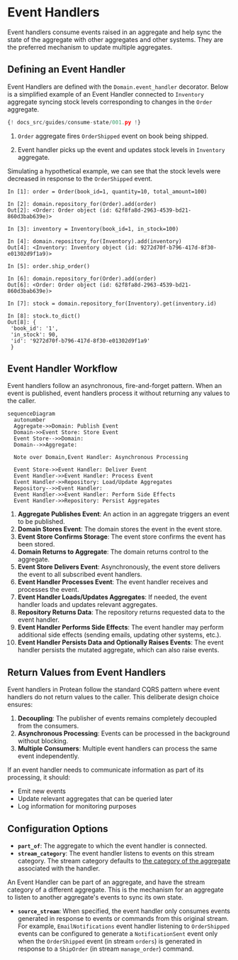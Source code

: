 # Event Handlers

Event handlers consume events raised in an aggregate and help sync the state of
the aggregate with other aggregates and other systems. They are the preferred
mechanism to update multiple aggregates.

## Defining an Event Handler

Event Handlers are defined with the `Domain.event_handler` decorator. Below is
a simplified example of an Event Handler connected to `Inventory` aggregate
syncing stock levels corresponding to changes in the `Order` aggregate.

```python hl_lines="26-27 44"
{! docs_src/guides/consume-state/001.py !}
```

1. `Order` aggregate fires `OrderShipped` event on book being shipped.

2. Event handler picks up the event and updates stock levels in `Inventory`
aggregate.

Simulating a hypothetical example, we can see that the stock levels were
decreased in response to the `OrderShipped` event.

```shell hl_lines="21"
In [1]: order = Order(book_id=1, quantity=10, total_amount=100)

In [2]: domain.repository_for(Order).add(order)
Out[2]: <Order: Order object (id: 62f8fa8d-2963-4539-bd21-860d3bab639e)>

In [3]: inventory = Inventory(book_id=1, in_stock=100)

In [4]: domain.repository_for(Inventory).add(inventory)
Out[4]: <Inventory: Inventory object (id: 9272d70f-b796-417d-8f30-e01302d9f1a9)>

In [5]: order.ship_order()

In [6]: domain.repository_for(Order).add(order)
Out[6]: <Order: Order object (id: 62f8fa8d-2963-4539-bd21-860d3bab639e)>

In [7]: stock = domain.repository_for(Inventory).get(inventory.id)

In [8]: stock.to_dict()
Out[8]: {
 'book_id': '1',
 'in_stock': 90,
 'id': '9272d70f-b796-417d-8f30-e01302d9f1a9'
 }
```

## Event Handler Workflow

Event handlers follow an asynchronous, fire-and-forget pattern. When an event is published, event handlers process it without returning any values to the caller.

```mermaid
sequenceDiagram
  autonumber
  Aggregate->>Domain: Publish Event
  Domain->>Event Store: Store Event
  Event Store-->>Domain: 
  Domain-->>Aggregate: 
  
  Note over Domain,Event Handler: Asynchronous Processing
  
  Event Store->>Event Handler: Deliver Event
  Event Handler->>Event Handler: Process Event
  Event Handler->>Repository: Load/Update Aggregates
  Repository-->>Event Handler: 
  Event Handler->>Event Handler: Perform Side Effects
  Event Handler->>Repository: Persist Aggregates
```

1. **Aggregate Publishes Event**: An action in an aggregate triggers an event to be published.
2. **Domain Stores Event**: The domain stores the event in the event store.
3. **Event Store Confirms Storage**: The event store confirms the event has been stored.
4. **Domain Returns to Aggregate**: The domain returns control to the aggregate.
5. **Event Store Delivers Event**: Asynchronously, the event store delivers the event to all subscribed event handlers.
6. **Event Handler Processes Event**: The event handler receives and processes the event.
7. **Event Handler Loads/Updates Aggregates**: If needed, the event handler loads and updates relevant aggregates.
8. **Repository Returns Data**: The repository returns requested data to the event handler.
9. **Event Handler Performs Side Effects**: The event handler may perform additional side effects (sending emails, updating other systems, etc.).
10. **Event Handler Persists Data and Optionally Raises Events**: The event handler persists the mutated aggregate, which can also raise events.

## Return Values from Event Handlers

Event handlers in Protean follow the standard CQRS pattern where event handlers do not return values to the caller. This deliberate design choice ensures:

1. **Decoupling**: The publisher of events remains completely decoupled from the consumers.
2. **Asynchronous Processing**: Events can be processed in the background without blocking.
3. **Multiple Consumers**: Multiple event handlers can process the same event independently.

If an event handler needs to communicate information as part of its processing, it should:

- Emit new events 
- Update relevant aggregates that can be queried later
- Log information for monitoring purposes

## Configuration Options

- **`part_of`**: The aggregate to which the event handler is connected.
- **`stream_category`**: The event handler listens to events on this stream
category. The stream category defaults to
[the category of the aggregate](../domain-definition/aggregates.md#stream_category)
associated with the handler.

An Event Handler can be part of an aggregate, and have the stream category of
a different aggregate. This is the mechanism for an aggregate to listen to
another aggregate's events to sync its own state.
- **`source_stream`**: When specified, the event handler only consumes events
generated in response to events or commands from this original stream.
For example, `EmailNotifications` event handler listening to `OrderShipped`
events can be configured to generate a `NotificationSent` event only when the
`OrderShipped` event (in stream `orders`) is generated in response to a
`ShipOrder` (in stream `manage_order`) command.
